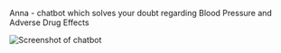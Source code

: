 Anna - chatbot which solves your doubt regarding Blood Pressure and Adverse Drug Effects



![Screenshot of chatbot](https://user-images.githubusercontent.com/65329050/84653427-3e47c200-aec2-11ea-94ff-be23d96e1c98.PNG)
